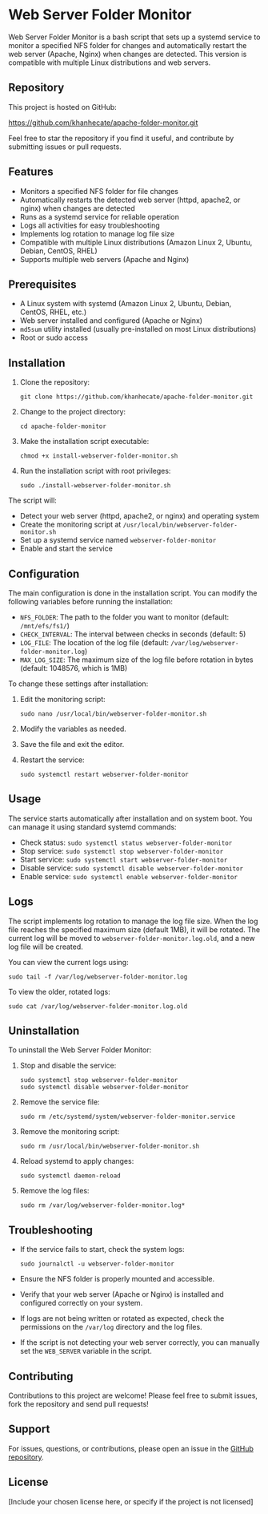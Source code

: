 # Web Server Folder Monitor

Web Server Folder Monitor is a bash script that sets up a systemd service to monitor a specified NFS folder for changes and automatically restart the web server (Apache, Nginx) when changes are detected. This version is compatible with multiple Linux distributions and web servers.

## Repository

This project is hosted on GitHub:

https://github.com/khanhecate/apache-folder-monitor.git

Feel free to star the repository if you find it useful, and contribute by submitting issues or pull requests.

## Features

- Monitors a specified NFS folder for file changes
- Automatically restarts the detected web server (httpd, apache2, or nginx) when changes are detected
- Runs as a systemd service for reliable operation
- Logs all activities for easy troubleshooting
- Implements log rotation to manage log file size
- Compatible with multiple Linux distributions (Amazon Linux 2, Ubuntu, Debian, CentOS, RHEL)
- Supports multiple web servers (Apache and Nginx)

## Prerequisites

- A Linux system with systemd (Amazon Linux 2, Ubuntu, Debian, CentOS, RHEL, etc.)
- Web server installed and configured (Apache or Nginx)
- `md5sum` utility installed (usually pre-installed on most Linux distributions)
- Root or sudo access

## Installation

1. Clone the repository:
   ```
   git clone https://github.com/khanhecate/apache-folder-monitor.git
   ```

2. Change to the project directory:
   ```
   cd apache-folder-monitor
   ```

3. Make the installation script executable:
   ```
   chmod +x install-webserver-folder-monitor.sh
   ```

4. Run the installation script with root privileges:
   ```
   sudo ./install-webserver-folder-monitor.sh
   ```

The script will:
- Detect your web server (httpd, apache2, or nginx) and operating system
- Create the monitoring script at `/usr/local/bin/webserver-folder-monitor.sh`
- Set up a systemd service named `webserver-folder-monitor`
- Enable and start the service

## Configuration

The main configuration is done in the installation script. You can modify the following variables before running the installation:

- `NFS_FOLDER`: The path to the folder you want to monitor (default: `/mnt/efs/fs1/`)
- `CHECK_INTERVAL`: The interval between checks in seconds (default: 5)
- `LOG_FILE`: The location of the log file (default: `/var/log/webserver-folder-monitor.log`)
- `MAX_LOG_SIZE`: The maximum size of the log file before rotation in bytes (default: 1048576, which is 1MB)

To change these settings after installation:

1. Edit the monitoring script:
   ```
   sudo nano /usr/local/bin/webserver-folder-monitor.sh
   ```

2. Modify the variables as needed.

3. Save the file and exit the editor.

4. Restart the service:
   ```
   sudo systemctl restart webserver-folder-monitor
   ```

## Usage

The service starts automatically after installation and on system boot. You can manage it using standard systemd commands:

- Check status: `sudo systemctl status webserver-folder-monitor`
- Stop service: `sudo systemctl stop webserver-folder-monitor`
- Start service: `sudo systemctl start webserver-folder-monitor`
- Disable service: `sudo systemctl disable webserver-folder-monitor`
- Enable service: `sudo systemctl enable webserver-folder-monitor`

## Logs

The script implements log rotation to manage the log file size. When the log file reaches the specified maximum size (default 1MB), it will be rotated. The current log will be moved to `webserver-folder-monitor.log.old`, and a new log file will be created.

You can view the current logs using:

```
sudo tail -f /var/log/webserver-folder-monitor.log
```

To view the older, rotated logs:

```
sudo cat /var/log/webserver-folder-monitor.log.old
```

## Uninstallation

To uninstall the Web Server Folder Monitor:

1. Stop and disable the service:
   ```
   sudo systemctl stop webserver-folder-monitor
   sudo systemctl disable webserver-folder-monitor
   ```

2. Remove the service file:
   ```
   sudo rm /etc/systemd/system/webserver-folder-monitor.service
   ```

3. Remove the monitoring script:
   ```
   sudo rm /usr/local/bin/webserver-folder-monitor.sh
   ```

4. Reload systemd to apply changes:
   ```
   sudo systemctl daemon-reload
   ```

5. Remove the log files:
   ```
   sudo rm /var/log/webserver-folder-monitor.log*
   ```

## Troubleshooting

- If the service fails to start, check the system logs:
  ```
  sudo journalctl -u webserver-folder-monitor
  ```

- Ensure the NFS folder is properly mounted and accessible.
- Verify that your web server (Apache or Nginx) is installed and configured correctly on your system.
- If logs are not being written or rotated as expected, check the permissions on the `/var/log` directory and the log files.
- If the script is not detecting your web server correctly, you can manually set the `WEB_SERVER` variable in the script.

## Contributing

Contributions to this project are welcome! Please feel free to submit issues, fork the repository and send pull requests!

## Support

For issues, questions, or contributions, please open an issue in the [GitHub repository](https://github.com/khanhecate/apache-folder-monitor/issues).

## License

[Include your chosen license here, or specify if the project is not licensed]
